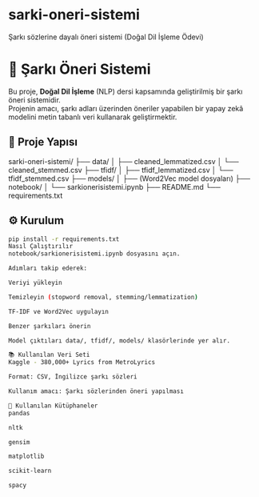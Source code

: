 # sarki-oneri-sistemi
Şarkı sözlerine dayalı öneri sistemi (Doğal Dil İşleme Ödevi)

# 🎵 Şarkı Öneri Sistemi

Bu proje, **Doğal Dil İşleme** (NLP) dersi kapsamında geliştirilmiş bir şarkı öneri sistemidir.  
Projenin amacı, şarkı adları üzerinden öneriler yapabilen bir yapay zekâ modelini metin tabanlı veri kullanarak geliştirmektir.

## 📂 Proje Yapısı
sarki-oneri-sistemi/
├── data/
│ ├── cleaned_lemmatized.csv
│ └── cleaned_stemmed.csv
├── tfidf/
│ ├── tfidf_lemmatized.csv
│ └── tfidf_stemmed.csv
├── models/
│ ├── (Word2Vec model dosyaları)
├── notebook/
│ └── sarkionerisistemi.ipynb
├── README.md
└── requirements.txt


## ⚙️ Kurulum

```bash
pip install -r requirements.txt
Nasıl Çalıştırılır
notebook/sarkionerisistemi.ipynb dosyasını açın.

Adımları takip ederek:

Veriyi yükleyin

Temizleyin (stopword removal, stemming/lemmatization)

TF-IDF ve Word2Vec uygulayın

Benzer şarkıları önerin

Model çıktıları data/, tfidf/, models/ klasörlerinde yer alır.

📚 Kullanılan Veri Seti
Kaggle - 380,000+ Lyrics from MetroLyrics

Format: CSV, İngilizce şarkı sözleri

Kullanım amacı: Şarkı sözlerinden öneri yapılması

🧪 Kullanılan Kütüphaneler
pandas

nltk

gensim

matplotlib

scikit-learn

spacy

